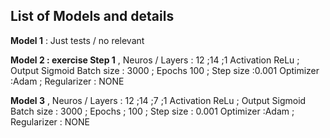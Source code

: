## **List of Models and details**

**Model 1** : Just tests / no relevant 
                                
                                                 
**Model 2 : exercise Step 1** ,   Neuros / Layers : 12 ;14 ;1 
                                Activation ReLu ; Output Sigmoid 
                                Batch size : 3000 ; Epochs  100 ; Step size :0.001
                                Optimizer :Adam ; Regularizer : NONE 

**Model 3** ,  Neuros / Layers : 12 ;14 ;7 ;1 
               Activation ReLu ; Output Sigmoid 
               Batch size : 3000 ; Epochs ; 100 ; Step size : 0.001
               Optimizer :Adam ; Regularizer : NONE
